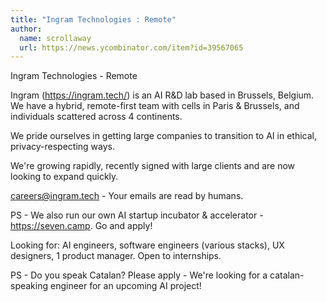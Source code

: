 ```yaml
---
title: "Ingram Technologies : Remote"
author:
  name: scrollaway
  url: https://news.ycombinator.com/item?id=39567065
---
```

Ingram Technologies - Remote

Ingram (<a href="https:&#x2F;&#x2F;ingram.tech&#x2F;" rel="nofollow">https:&#x2F;&#x2F;ingram.tech&#x2F;</a>) is an AI R&amp;D lab based in Brussels, Belgium. We have a hybrid, remote-first team with cells in Paris &amp; Brussels, and individuals scattered across 4 continents.

We pride ourselves in getting large companies to transition to AI in ethical, privacy-respecting ways.

We&#x27;re growing rapidly, recently signed with large clients and are now looking to expand quickly.

careers@ingram.tech - Your emails are read by humans.

PS - We also run our own AI startup incubator &amp; accelerator - <a href="https:&#x2F;&#x2F;seven.camp" rel="nofollow">https:&#x2F;&#x2F;seven.camp</a>. Go and apply!

Looking for: AI engineers, software engineers (various stacks), UX designers, 1 product manager. Open to internships.

PS - Do you speak Catalan? Please apply - We&#x27;re looking for a catalan-speaking engineer for an upcoming AI project!
